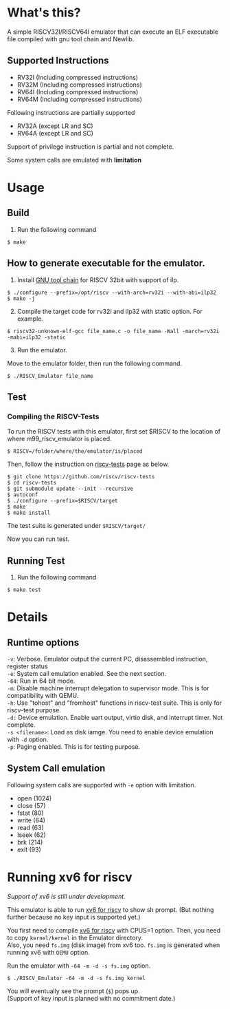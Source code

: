 # What's this?

A simple RISCV32I/RISCV64I emulator that can execute an ELF executable file compiled with gnu tool chain and Newlib.

## Supported Instructions

- RV32I (Including compressed instructions)
- RV32M (Including compressed instructions)
- RV64I (Including compressed instructions)
- RV64M (Including compressed instructions)

Following instructions are partially supported
- RV32A (except LR and SC)
- RV64A (except LR and SC)

Support of privilege instruction is partial and not complete.

Some system calls are emulated with **limitation** 

# Usage

## Build

1. Run the following command

```
$ make 
```

## How to generate executable for the emulator.

1. Install [GNU tool chain](https://github.com/riscv/riscv-gnu-toolchain) for RISCV 32bit with support of ilp.

```
$ ./configure --prefix=/opt/riscv --with-arch=rv32i --with-abi=ilp32
$ make -j
```

2. Compile the target code for rv32i and ilp32 with static option. For example.

```
$ riscv32-unknown-elf-gcc file_name.c -o file_name -Wall -march=rv32i -mabi=ilp32 -static
```

3. Run the emulator.

Move to the emulator folder, then run the following command.

```
$ ./RISCV_Emulator file_name
```

## Test

### Compiling the RISCV-Tests

To run the RISCV tests with this emulator, first set $RISCV to the location of where m99_riscv_emulator is placed.

```
$ RISCV=/folder/where/the/emulator/is/placed
```

Then, follow the instruction on [riscv-tests](https://github.com/riscv/riscv-tests) page as below.

```
$ git clone https://github.com/riscv/riscv-tests
$ cd riscv-tests
$ git submodule update --init --recursive
$ autoconf
$ ./configure --prefix=$RISCV/target
$ make
$ make install
```

The test suite is generated under `$RISCV/target/`

Now you can run test.

## Running Test

1. Run the following command
```
$ make test
```

# Details 

## Runtime options

`-v`: Verbose. Emulator output the current PC, disassembled instruction, register status  
`-e`: System call emulation enabled. See the next section.  
`-64`: Run in 64  bit mode.  
`-m`: Disable machine interrupt delegation to supervisor mode. This is for compatibility with QEMU.  
`-h`: Use "tohost" and "fromhost" functions in riscv-test suite. This is only for riscv-test purpose.  
`-d:` Device emulation. Enable uart output, virtio disk, and interrupt timer. Not complete.  
`-s <filename>`: Load <filename> as disk iamge. You need to enable device emulation with `-d` option.  
`-p`: Paging enabled. This is for testing purpose.  

## System Call emulation

Following system calls are supported with `-e` option with limitation.

- open (1024)
- close (57)
- fstat (80)
- write (64)
- read (63)
- lseek (62)
- brk (214)
- exit (93)

# Running xv6 for riscv

_Support of xv6 is still under development._

This emulator is able to run [xv6 for riscv](https://github.com/mit-pdos/xv6-riscv) to show sh prompt. 
(But nothing further because no key input is supported yet.)  

You first need to compile [xv6 for riscv](https://github.com/mit-pdos/xv6-riscv) with CPUS=1 option. 
Then, you need to copy `kernel/kernel` in the Emulator directory.   
Also, you need `fs.img` (disk image) from xv6 too. `fs.img` is generated when running xv6 with `QEMU` option. 

Run the emulator with `-64 -m -d -s fs.img` option.  

```
$ ./RISCV_Emulator -64 -m -d -s fs.img kernel
```

You will eventually see the prompt (`$`) pops up.  
(Support of key input is planned with no commitment date.)
